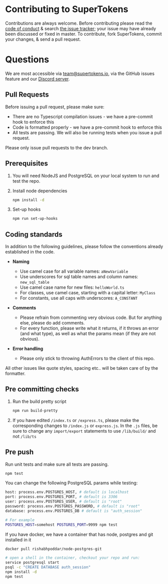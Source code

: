 # Contributing to SuperTokens

Contributions are always welcome. Before contributing please read the [code of conduct](https://github.com/supertokens/supertokens-node-postgres-ref-jwt/blob/master/CODE_OF_CONDUCT.md) & search [the issue tracker](https://github.com/supertokens/supertokens-node-postgres-ref-jwt/issues); your issue may have already been discussed or fixed in master. To contribute, fork SuperTokens, commit your changes, & send a pull request.

# Questions
We are most accessible via team@supertokens.io, via the GitHub issues feature and our [Discord server](https://supertokens.io/discord). 

## Pull Requests
Before issuing a pull request, please make sure:
- There are no Typescript compilation issues - we have a pre-commit hook to enforce this
- Code is formatted properly - we have a pre-commit hook to enforce this
- All tests are passing. We will also be running tests when you issue a pull request.

Please only issue pull requests to the dev branch.


## Prerequisites

1) You will need NodeJS and PostgreSQL on your local system to run and test the repo.

2) Install node dependencies
    ```bash
    npm install -d
    ```

3) Set-up hooks
    ```bash
    npm run set-up-hooks
    ```

## Coding standards
In addition to the following guidelines, please follow the conventions already established in the code.

- **Naming**
    - Use camel case for all variable names: ```aNewVariable```
    - Use underscores for sql table names and column names: ```new_sql_table```
    - Use camel case name for new files: ```helloWorld.ts```
    - For classes, use camel case, starting with a capital letter: ```MyClass```
    - For constants, use all caps with underscores: ```A_CONSTANT```

- **Comments**
    - Please refrain from commenting very obvious code. But for anything else, please do add comments.
    - For every function, please write what it returns, if it throws an error (and what type), as well as what the params mean (if they are not obvious).

- **Error handling**
    - Please only stick to throwing AuthErrors to the client of this repo.

All other issues like quote styles, spacing etc.. will be taken care of by the formatter.


## Pre committing checks

1) Run the build pretty script
    ```bash
    npm run build-pretty
    ```

2) If you have edited ```/index.ts``` or ```/express.ts```, please make the corresponding changes to ```/index.js``` or ```express.js```. In the ```.js``` files, be sure to change any ```import/export``` statements to use ```/lib/build/``` and not ```/lib/ts``` 


## Pre push

Run unit tests and make sure all tests are passing.
```bash
npm test
```
You can change the following PostgreSQL params while testing:
```bash
host: process.env.POSTGRES_HOST, # default is localhost
port: process.env.POSTGRES_PORT, # default is 3306
user: process.env.POSTGRES_USER, # default is "root"
password: process.env.POSTGRES_PASSWORD, # default is "root"
database: process.env.POSTGRES_DB # default is "auth_session"

# For example
POSTGRES_HOST=somehost POSTGRES_PORT=9999 npm test
```
If you have docker, we have a container that has node, postgres and git installed in it
````bash
docker pull rishabhpoddar/node-postgres-git

# open a shell in the container, checkout your repo and run:
service postgresql start
psql -c "CREATE DATABASE auth_session"
npm install -d
npm test
````

